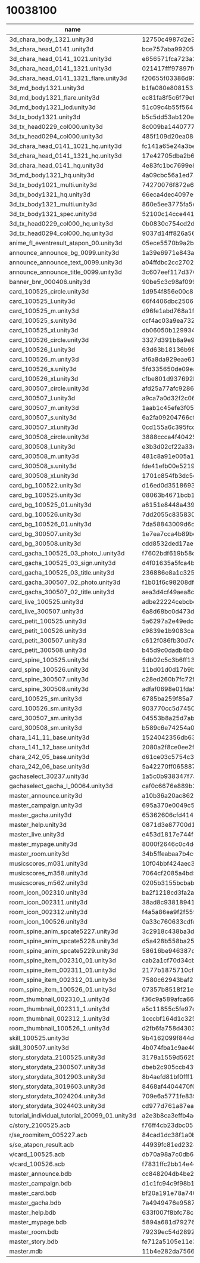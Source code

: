 # 10038100

|           name           |            hash                |attr|category|decrypt_key|
| ------------------------ | ------------------------------ | -- | ------ | -- |
|3d_chara_body_1321.unity3d|12750c4987d2e3e26778e03f0e79cc48|1|every|null|
|3d_chara_head_0141.unity3d|bce757aba99205b1c07d8406621da94e|1|every|null|
|3d_chara_head_0141_1021.unity3d|e656571fca723a12ca8ef1d1e4027d68|1|every|null|
|3d_chara_head_0141_1321.unity3d|021417fff97897f66dc23fab50de93e0|1|every|null|
|3d_chara_head_0141_1321_flare.unity3d|f20655f03386d93924eb59967b18ea16|1|every|null|
|3d_md_body1321.unity3d|b1fa080e80815324b8c37ee02063b8fc|1|every|null|
|3d_md_body1321_flare.unity3d|ec81fa8f5c6f79ef38cff8d7843de9e0|1|every|null|
|3d_md_body1321_lod.unity3d|51c09c4b55f56455d4ab01cdbb651595|1|every|null|
|3d_tx_body1321.unity3d|b5c5dd53ab120e6879cfc46c44e5295e|1|every|null|
|3d_tx_head0229_col000.unity3d|8c009ba14407773fc2355937b1fc25b6|1|every|null|
|3d_tx_head0294_col000.unity3d|485f109d20ea08c83a541b939f7b7866|1|every|null|
|3d_chara_head_0141_1021_hq.unity3d|fc141a65e24a3be62f0d4715161a4886|1|every|null|
|3d_chara_head_0141_1321_hq.unity3d|17e42705dba2b6175686fbcc9845c2c7|1|every|null|
|3d_chara_head_0141_hq.unity3d|4e83fc1bc7699e868ef502ae5531c1a6|1|every|null|
|3d_md_body1321_hq.unity3d|4a09cbc56a1ed73f3243a6e7d0824ed3|1|every|null|
|3d_tx_body1021_multi.unity3d|74270076f872e6d1abd9efaef736d595|1|every|null|
|3d_tx_body1321_hq.unity3d|66eca4dec4097e0ce07ca21763cafc83|1|every|null|
|3d_tx_body1321_multi.unity3d|860e5ee3775fa5ed381e9f175f61a804|1|every|null|
|3d_tx_body1321_spec.unity3d|52100c14cce441d34b76a8723f385ef0|1|every|null|
|3d_tx_head0229_col000_hq.unity3d|0b0830c754cd2d2df3d80f67be2197d8|1|every|null|
|3d_tx_head0294_col000_hq.unity3d|9037d14ff826a560bd326ae63d38f16b|1|every|null|
|anime_fl_eventresult_atapon_00.unity3d|05ece5570b9a2b1f6c3e59c0a49db3ff|1|every|null|
|announce_announce_bg_0099.unity3d|1a39e6971e843ad34954d28ef41e71d9|1|every|null|
|announce_announce_text_0099.unity3d|a04ffdbc2cc2702589830a9d52b7b51a|1|every|null|
|announce_announce_title_0099.unity3d|3c607eef117d376dbed5acd6a9ed68bc|1|every|null|
|banner_bnr_000406.unity3d|90be5c3c98af099e81bb1961f41becd6|1|every|null|
|card_100525_circle.unity3d|1d954f856e00c88eaa6dbfe7a5a1d239|1|every|null|
|card_100525_l.unity3d|66f4406dbc250680890175eeb90de5ac|1|every|null|
|card_100525_m.unity3d|d96fe1abd768a1ff36b8352880265746|1|every|null|
|card_100525_s.unity3d|ccf4ac03a9ea7323bcf0c958be8055ba|1|common|null|
|card_100525_xl.unity3d|db06050b129934788dac419ac249c66d|1|every|null|
|card_100526_circle.unity3d|3327d391b8a9e9dd1592ac8ff08c740c|1|every|null|
|card_100526_l.unity3d|63d63b18136b98d734a5304f9cf8e425|1|every|null|
|card_100526_m.unity3d|af6a8da929eae617d72b4fb1804ecfd6|1|every|null|
|card_100526_s.unity3d|5fd335650de09ea54b2793c26eb1c106|1|common|null|
|card_100526_xl.unity3d|cfbe801d937692b1e15a78a275477824|1|every|null|
|card_300507_circle.unity3d|afd25a77afc9286fee632a7b26f63908|1|every|null|
|card_300507_l.unity3d|a9ca7a0d32f2c06639d70e51bd4419b3|1|every|null|
|card_300507_m.unity3d|1aab1c45efe3f052ebb7b412333784a1|1|every|null|
|card_300507_s.unity3d|6a2fa09204766cf2d657b0890b59bcd9|1|common|null|
|card_300507_xl.unity3d|0cd155a6c395fcc6e7dfd255164b0bf1|1|every|null|
|card_300508_circle.unity3d|3888ccca4f40425a798ecf71a09e20a7|1|every|null|
|card_300508_l.unity3d|e3b3d02cf22a33eae784e303704baa4c|1|every|null|
|card_300508_m.unity3d|481c8a91e005a1bf6253529f4bda0757|1|every|null|
|card_300508_s.unity3d|fde41efb00e52192c0fbb7bf238f85d6|1|common|null|
|card_300508_xl.unity3d|1701c854fb3dc5d125a6574db23e0806|1|every|null|
|card_bg_100522.unity3d|d16ed0d3518693fffe8ee3bbd005b648|1|every|null|
|card_bg_100525.unity3d|08063b4671bcb1d8e89828b7f413eecb|1|every|null|
|card_bg_100525_01.unity3d|a6151e8448a4396fdd7c69274d926395|1|every|null|
|card_bg_100526.unity3d|7dd2055c83583007e08769e3b1679d5d|1|every|null|
|card_bg_100526_01.unity3d|7da58843009d6cf2094a00c8ba6cbe5f|1|every|null|
|card_bg_300507.unity3d|1e7ea7cca4b89bc2c093848dd15f604c|1|every|null|
|card_bg_300508.unity3d|cdd8532ded17ae8798c2efcdfad9538c|1|every|null|
|card_gacha_100525_03_photo_l.unity3d|f7602bdf619b58d1123d99fb486a8fa8|1|every|null|
|card_gacha_100525_03_sign.unity3d|d4f01635a5fca4b0e88214ca6592a079|1|every|null|
|card_gacha_100525_03_title.unity3d|236886e8a1c325e31ebf1a73a88399ac|1|every|null|
|card_gacha_300507_02_photo.unity3d|f1b01f6c98208dff3520ee08ba20b388|1|every|null|
|card_gacha_300507_02_title.unity3d|aea3d4cf49aea8cab32baf5a825d9339|1|every|null|
|card_live_100525.unity3d|adbe22224cebcbe4e5234811ebfdb9f2|1|every|null|
|card_live_300507.unity3d|6a8d68bc0d473d656eae1796ab1111b6|1|every|null|
|card_petit_100525.unity3d|5a6297a2e49edc0ea0326dbce99405eb|1|every|null|
|card_petit_100526.unity3d|c9839e1b9083cae7f669c13a01ae34b5|1|every|null|
|card_petit_300507.unity3d|c612f086fb30d7eb202e31c0d4136ea0|1|every|null|
|card_petit_300508.unity3d|b45d9c0dadb4b09d3aa57c35fbea39ba|1|every|null|
|card_spine_100525.unity3d|5db02c5c3b6ff138e46f6d46b1d1748f|1|every|null|
|card_spine_100526.unity3d|11bd01d0d17b9b84b1921e147b872f88|1|every|null|
|card_spine_300507.unity3d|c28ed260b7fc72fdd9984a62e35e9afa|1|every|null|
|card_spine_300508.unity3d|adfaf0698e01fda516454363102d2c7e|1|every|null|
|card_100525_sm.unity3d|6785ba259f85a7208cff8c1f1053fe18|1|every|null|
|card_100526_sm.unity3d|903770cc5d74502195a74aa1847dabbf|1|every|null|
|card_300507_sm.unity3d|04553b8a25d7ab3d6ffc8f3fcaaf8513|1|every|null|
|card_300508_sm.unity3d|b589c6e74254a03e76f5dec67d9d201c|1|every|null|
|chara_141_11_base.unity3d|1524042356db6354f2b603a9b1e55c49|1|every|null|
|chara_141_12_base.unity3d|2080a2f8ce0ee2f9973860a014783387|1|every|null|
|chara_242_05_base.unity3d|d61ce03c5754c3676a9368c63d716f59|1|every|null|
|chara_242_06_base.unity3d|5a42270ff06588770b1668a422b074a2|1|every|null|
|gachaselect_30237.unity3d|1a5c0b938347f7ac4229af69550294b8|1|every|null|
|gachaselect_gacha_l_00064.unity3d|caf0c6676e889b3f522a61b8b0340177|1|every|null|
|master_announce.unity3d|a10b36a20ac86269c44eb1ad4be908cd|1|every|null|
|master_campaign.unity3d|695a370e0049c5337c3acafdbc18da65|1|every|null|
|master_gacha.unity3d|65362606cfd414c37e66f5669d54dacd|1|every|null|
|master_help.unity3d|0871d3e87700d165e765fecc47f9e442|1|every|null|
|master_live.unity3d|e453d1817e744f3bacd49738fe7169fa|1|every|null|
|master_mypage.unity3d|8000f2646c0c4dc629cf43147b4b6cb0|1|every|null|
|master_room.unity3d|34b5ffeabaa7b4c0800bd47cd83e6e60|1|every|null|
|musicscores_m031.unity3d|10f04bbf424aec313e776109518c9853|1|every|null|
|musicscores_m358.unity3d|7064cf2085a4bd593f20aa96f26599ad|1|every|null|
|musicscores_m562.unity3d|0205b3155bcbabb05ca83a1ea166fbc9|1|every|null|
|room_icon_002310.unity3d|ba2f1218cd3fa2a0afe0040864c80123|1|every|null|
|room_icon_002311.unity3d|38ad8c9381894148c1a384ad81257009|1|every|null|
|room_icon_002312.unity3d|f4a5a86ea9f2f559393deb9dc47ba363|1|every|null|
|room_icon_100526.unity3d|0a33c760633cdfe9c1f43652278b6781|1|every|null|
|room_spine_anim_spcate5227.unity3d|3c2918c438ba3dc45826d61ddc9acf66|1|every|null|
|room_spine_anim_spcate5228.unity3d|d5a428b558ba2522e38766803163ad0b|1|every|null|
|room_spine_anim_spcate5229.unity3d|58616be946387d9d027bbbd8570048c4|1|every|null|
|room_spine_item_002310_01.unity3d|cab2a1cf70d34cbdcfd89d287d654f85|1|every|null|
|room_spine_item_002311_01.unity3d|2177b1875710cf073d160a1ce31a62cd|1|every|null|
|room_spine_item_002312_01.unity3d|7580c62943baf27bba8a76666ba16f92|1|every|null|
|room_spine_item_100526_01.unity3d|07357b8518f21ea804f8d1d8ff3fcf0e|1|every|null|
|room_thumbnail_002310_1.unity3d|f36c9a589afca6698078586c2f2c0b9a|1|every|null|
|room_thumbnail_002311_1.unity3d|a5c11855c5fe97ce9e7a5a73fb877f5b|1|every|null|
|room_thumbnail_002312_1.unity3d|1cccbf164d1c325a4bca56c3de8d2ee8|1|every|null|
|room_thumbnail_100526_1.unity3d|d2fb6fa758d4303096b87e05e9551490|1|every|null|
|skill_100525.unity3d|9b4162099f844d90b604315732fd7aef|1|every|null|
|skill_300507.unity3d|4b074fba1c9ae40a9909061b77f23376|1|every|null|
|story_storydata_2100525.unity3d|3179a1559d5625f09d1b0f8d6bc4481a|1|every|null|
|story_storydata_2300507.unity3d|dbeb2c905ccb43ffbe513967e7401263|1|every|null|
|story_storydata_3012903.unity3d|8b4aefd81bf0fff185c659166742d493|1|every|null|
|story_storydata_3019603.unity3d|8468af4404470f0150810c02daf67ba5|1|every|null|
|story_storydata_3024204.unity3d|709e6a5771fe839295011f3b9aaa908d|1|every|null|
|story_storydata_3024403.unity3d|cd977d761a87ea5ac13bb0b0b31bfe3d|1|every|null|
|tutorial_individual_tutorial_20099_01.unity3d|a2e3b8ca3effb4add4a056c933c02344|1|every|null|
|c/story_2100525.acb|f76ff4cb23dbc0557e3e0f25f7faf615|0|every|null|
|r/se_roomitem_005227.acb|84cad1dc38f1a0bb2d20b8cc1efd3b2a|0|every|null|
|s/se_atapon_result.acb|44939fc81ed2328ac1859ee1cc167867|0|common|null|
|v/card_100525.acb|db70a98a7c0db6dbda5657bc3a8f77c8|0|every|null|
|v/card_100526.acb|f7831ffc2bb14e4ef6370158ad6529a2|0|every|null|
|master_announce.bdb|cc848204db4be26bfa97f169cfe8927e|1|every|null|
|master_campaign.bdb|d1c1fc94c9f98b15f77fa71f0470c679|1|every|null|
|master_card.bdb|bf20a191e78a740ad4980e38545c7065|1|every|null|
|master_gacha.bdb|7a4949476e9587becde74071820558b8|1|every|null|
|master_help.bdb|633f007f8bfc78c661a933baf146a52b|1|every|null|
|master_mypage.bdb|5894a681d792762dc8b8a39b2d9c5ee0|1|every|null|
|master_room.bdb|79239ec54d28924c4d9807f7f1d6d7f9|1|every|null|
|master_story.bdb|fe712a5105e11e3d6172a240979de1ac|1|every|null|
|master.mdb|11b4e282da756693d68a88f3f6b66034|1|every|null|
